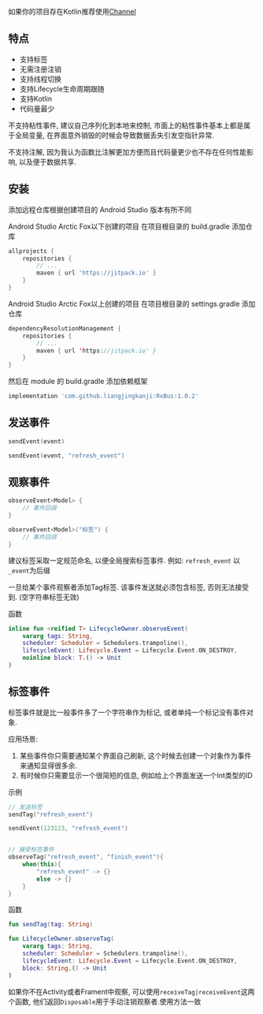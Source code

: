 如果你的项目存在Kotlin推荐使用[Channel](https://github.com/liangjingkanji/Channel)

## 特点

-   支持标签
-   无需注册注销
-   支持线程切换
-   支持Lifecycle生命周期跟随
-   支持Kotlin
-   代码量最少



不支持粘性事件, 建议自己序列化到本地来控制, 市面上的粘性事件基本上都是属于全局变量, 在界面意外销毁的时候会导致数据丢失引发空指针异常. 

不支持注解, 因为我认为函数比注解更加方便而且代码量更少也不存在任何性能影响, 以及便于数据共享. 

## 安装

添加远程仓库根据创建项目的 Android Studio 版本有所不同

Android Studio Arctic Fox以下创建的项目 在项目根目录的 build.gradle 添加仓库

```groovy
allprojects {
    repositories {
        // ...
        maven { url 'https://jitpack.io' }
    }
}
```

Android Studio Arctic Fox以上创建的项目 在项目根目录的 settings.gradle 添加仓库

```kotlin
dependencyResolutionManagement {
    repositories {
        // ...
        maven { url 'https://jitpack.io' }
    }
}
```

然后在 module 的 build.gradle 添加依赖框架
```groovy
implementation 'com.github.liangjingkanji:RxBus:1.0.2'
```





## 发送事件

```kotlin
sendEvent(event)

sendEvent(event, "refresh_event")
```



## 观察事件

```kotlin
observeEvent<Model> {
	// 事件回调
}

observeEvent<Model>("标签") {
	// 事件回调
}
```



建议标签采取一定规范命名, 以便全局搜索标签事件. 例如: `refresh_event` 以`_event`为后缀

一旦给某个事件观察者添加Tag标签. 该事件发送就必须包含标签, 否则无法接受到. (空字符串标签无效)


函数

```kotlin
inline fun <reified T> LifecycleOwner.observeEvent(
    vararg tags: String,
    scheduler: Scheduler = Schedulers.trampoline(),
    lifecycleEvent: Lifecycle.Event = Lifecycle.Event.ON_DESTROY,
    noinline block: T.() -> Unit
)
```



## 标签事件

标签事件就是比一般事件多了一个字符串作为标记, 或者单纯一个标记没有事件对象.

应用场景: 

1.  某些事件你只需要通知某个界面自己刷新, 这个时候去创建一个对象作为事件来通知显得很多余. 
2.  有时候你只需要显示一个很简短的信息, 例如给上个界面发送一个Int类型的ID



示例

```kotlin
// 发送标签
sendTag("refresh_event")

sendEvent(123123, "refresh_event")


// 接受标签事件
observeTag("refresh_event", "finish_event"){
	when(this){
        "refresh_event" -> {}
        else -> {}
    }
}
```



函数

```kotlin
fun sendTag(tag: String)

fun LifecycleOwner.observeTag(
    vararg tags: String,
    scheduler: Scheduler = Schedulers.trampoline(),
    lifecycleEvent: Lifecycle.Event = Lifecycle.Event.ON_DESTROY,
    block: String.() -> Unit
)
```



如果你不在Activity或者Frament中观察, 可以使用`receiveTag|receiveEvent`这两个函数, 他们返回`Disposable`用于手动注销观察者.使用方法一致



